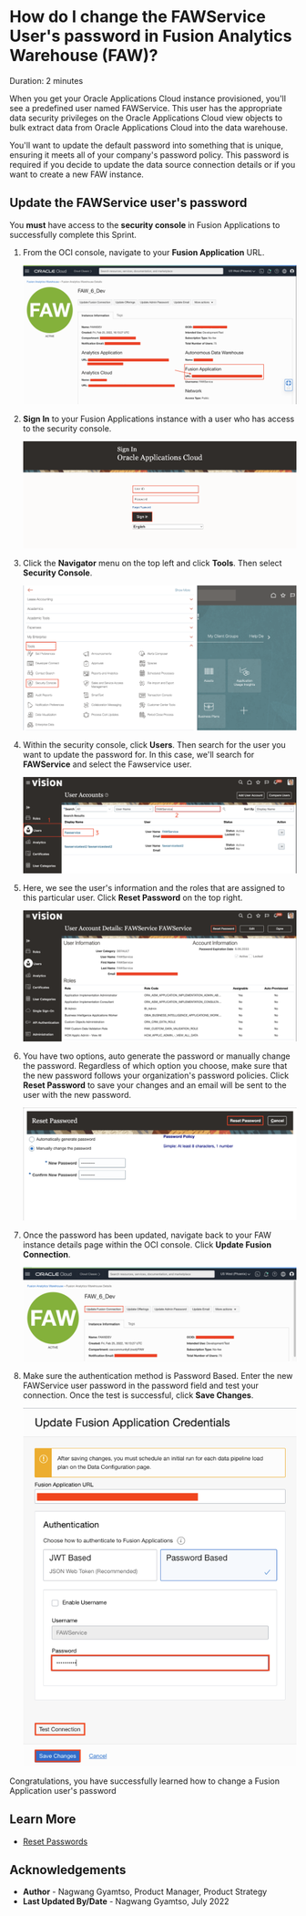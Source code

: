 # How do I change the FAWService User's password in Fusion Analytics Warehouse (FAW)?

Duration: 2 minutes

When you get your Oracle Applications Cloud instance provisioned, you'll see a predefined user named FAWService. This user has the appropriate data security privileges on the Oracle Applications Cloud view objects to bulk extract data from Oracle Applications Cloud into the data warehouse.

You'll want to update the default password into something that is unique, ensuring it meets all of your company's password policy. This password is required if you decide to update the data source connection details or if you want to create a new FAW instance.

[](youtube:r4EKpkEmVC8:large)

## Update the FAWService user's password

You **must** have access to the **security console** in Fusion Applications to successfully complete this Sprint.

1. From the OCI console, navigate to your **Fusion Application** URL.

    ![Fusion Applications URL](images/access-fa.png)

2. **Sign In** to your Fusion Applications instance with a user who has access to the security console.

    ![Sign in to Fusion Applications](images/cloud-apps-signin.png)


3. Click the **Navigator** menu on the top left and click **Tools**. Then select **Security Console**.

    ![Security console](images/tools.png)

4. Within the security console, click **Users**. Then search for the user you want to update the password for. In this case, we'll search for **FAWService** and select the Fawservice user.

    ![Search for user](images/users.png)

5. Here, we see the user's information and the roles that are assigned to this particular user. Click **Reset Password** on the top right.

    ![User info](images/user-info.png)

6. You have two options, auto generate the password or manually change the password. Regardless of which option you choose, make sure that the new password follows your organization's password policies. Click **Reset Password** to save your changes and an email will be sent to the user with the new password.

    ![Reset user password](images/reset-pw.png)

7. Once the password has been updated, navigate back to your FAW instance details page within the OCI console. Click **Update Fusion Connection**.

    ![Update fusion connection credentials](images/update-fusion-connection.png)

8. Make sure the authentication method is Password Based. Enter the new FAWService user password in the password field and test your connection. Once the test is successful, click **Save Changes**.  

    ![Save new password](images/save-fa-credentials.png)

Congratulations, you have successfully learned how to change a Fusion Application user's password


## Learn More
* [Reset Passwords](https://docs.oracle.com/en/cloud/saas/applications-common/22c/facsa/Chunk1801397472.html#s20058155)

## Acknowledgements
* **Author** - Nagwang Gyamtso, Product Manager, Product Strategy
* **Last Updated By/Date** - Nagwang Gyamtso,  July 2022

